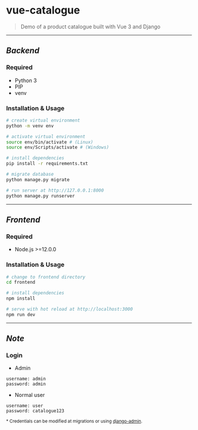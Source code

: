 # vue-catalogue
> Demo of a product catalogue built with Vue 3 and Django
---

## *Backend*

### Required

- Python 3
- PIP
- venv

### Installation & Usage

``` bash
# create virtual environment
python -m venv env

# activate virtual environment
source env/bin/activate # (Linux)
source env/Scripts/activate # (Windows)

# install dependencies
pip install -r requirements.txt

# migrate database
python manage.py migrate

# run server at http://127.0.0.1:8000
python manage.py runserver
```
---

## *Frontend*

### Required
- Node.js >=12.0.0

### Installation & Usage

``` bash
# change to frontend directory 
cd frontend

# install dependencies
npm install

# serve with hot reload at http://localhost:3000
npm run dev
```
---

## *Note*

### Login
- Admin
```
username: admin
password: admin
```

- Normal user
```
username: user
password: catalogue123
```

<sup>* Credentials can be modified at migrations or using [django-admin](https://docs.djangoproject.com/en/1.8/intro/tutorial02/).</sup>